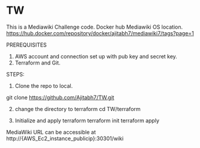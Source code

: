# TW
This is a Mediawiki Challenge code.
Docker hub Mediawiki OS location.
https://hub.docker.com/repository/docker/ajitabh7/mediawiki7/tags?page=1 

PREREQUISITES
1) AWS account and connection set up with pub key and secret key.
2) Terraform and Git. 


STEPS:
 1. Clone the repo to local.

  git clone https://github.com/Ajitabh7/TW.git 


2. change the directory to terraform 
  cd TW/terraform
 
3. Initialize and apply terraform
   terraform init
   terraform apply

 MediaWiki URL can be accessible at  http://{AWS_Ec2_instance_publicip}:30301/wiki

